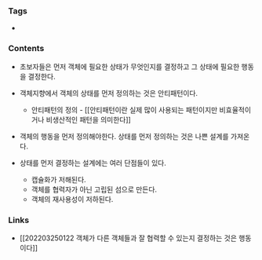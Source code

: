 ### Tags 
- 


### Contents 
- 초보자들은 먼저 객체에 필요한 상태가 무엇인지를 결정하고 그 상태에 필요한 행동을 결정한다.

- 객체지향에서 객체의 상태를 먼저 정의하는 것은 안티패턴이다. 
	- 안티패턴의 정의 - [[안티패턴이란 실제 많이 사용되는 패턴이지만 비효율적이거나 비생산적인 패턴을 의미한다]]

- 객체의 행동을 먼저 정의해야한다. 상태를 먼저 정의하는 것은 나쁜 설계를 가져온다.

- 상태를 먼저 결정하는 설계에는 여러 단점들이 있다.
  - 캡슐화가 저해된다.
  - 객체를 협력자가 아닌 고립된 섬으로 만든다.
  - 객체의 재사용성이 저하된다.




### Links
- [[202203250122 객체가 다른 객체들과 잘 협력할 수 있는지 결정하는 것은 행동이다]]





